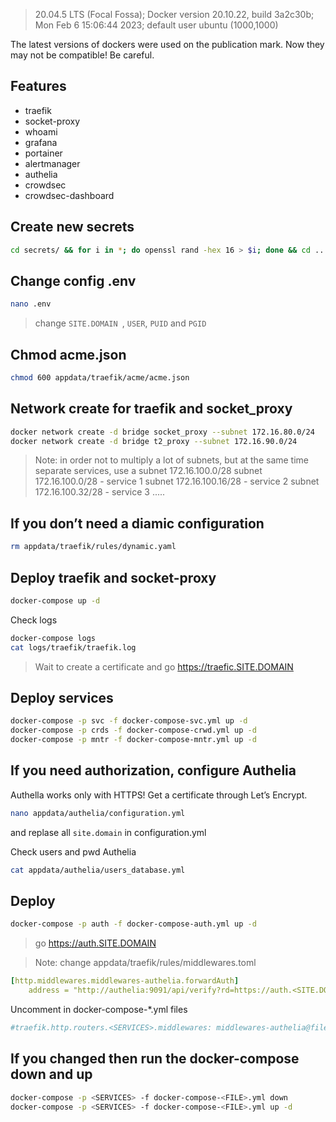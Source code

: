 >20.04.5 LTS (Focal Fossa); Docker version 20.10.22, build 3a2c30b; Mon Feb  6 15:06:44 2023; default user ubuntu (1000,1000)

The latest versions of dockers were used on the publication mark. Now they may not be compatible! Be careful.
## Features
- traefik
- socket-proxy
- whoami
- grafana
- portainer
- alertmanager
- authelia
- crowdsec
- crowdsec-dashboard

## Create new secrets
```bash
cd secrets/ && for i in *; do openssl rand -hex 16 > $i; done && cd ..
```
## Change config .env
```bash
nano .env
```
> change `SITE.DOMAIN `, `USER`, `PUID` and `PGID`

## Chmod acme.json
```bash
chmod 600 appdata/traefik/acme/acme.json
```

## Network create for traefik and socket_proxy 
```bash
docker network create -d bridge socket_proxy --subnet 172.16.80.0/24
docker network create -d bridge t2_proxy --subnet 172.16.90.0/24
```
> Note: in order not to multiply a lot of subnets, but at the same time separate services, use a subnet 172.16.100.0/28
> subnet 172.16.100.0/28 - service 1
> subnet 172.16.100.16/28 - service 2
> subnet 172.16.100.32/28 - service 3
> .....

## If you don’t need a diamic configuration 
```bash
rm appdata/traefik/rules/dynamic.yaml
```

## Deploy traefik and socket-proxy
```bash
docker-compose up -d
```

Check logs
```bash
docker-compose logs
cat logs/traefik/traefik.log
```
> Wait to create a certificate and go https://traefic.SITE.DOMAIN

## Deploy services
```bash
docker-compose -p svc -f docker-compose-svc.yml up -d
docker-compose -p crds -f docker-compose-crwd.yml up -d
docker-compose -p mntr -f docker-compose-mntr.yml up -d
```

## If you need authorization, configure Authelia
Authella works only with HTTPS! Get a certificate through Let’s Encrypt. 
```bash
nano appdata/authelia/configuration.yml
```
and replase all `site.domain` in configuration.yml 

Check users and pwd Authelia
```bash
cat appdata/authelia/users_database.yml
```
## Deploy
```bash
docker-compose -p auth -f docker-compose-auth.yml up -d
```
> go https://auth.SITE.DOMAIN

> Note: change appdata/traefik/rules/middlewares.toml 

```yaml
[http.middlewares.middlewares-authelia.forwardAuth]
    address = "http://authelia:9091/api/verify?rd=https://auth.<SITE.DOMAIN>"
```
Uncomment in docker-compose-*.yml files
```yaml
#traefik.http.routers.<SERVICES>.middlewares: middlewares-authelia@file
```

## If you changed then run the docker-compose down and up 
```bash
docker-compose -p <SERVICES> -f docker-compose-<FILE>.yml down
docker-compose -p <SERVICES> -f docker-compose-<FILE>.yml up -d
```
